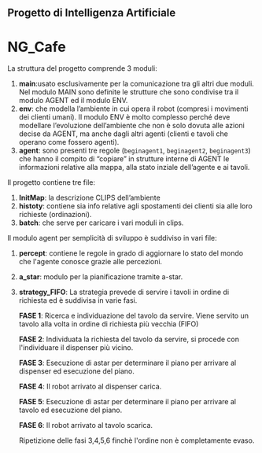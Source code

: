Progetto di Intelligenza Artificiale
---
NG_Cafe
=======

La struttura del progetto comprende 3 moduli: 


1. **main**:usato esclusivamente per la comunicazione tra gli altri due moduli. Nel  modulo MAIN  sono definite le strutture che sono condivise tra il modulo AGENT ed il modulo ENV. 
2. **env**: che modella l’ambiente in cui opera il robot (compresi i movimenti dei clienti umani). Il modulo ENV è molto complesso perché deve modellare l’evoluzione dell’ambiente che non è solo dovuta alle azioni decise da AGENT, ma anche dagli altri agenti (clienti e tavoli che operano come fossero agenti). 
3. **agent**: sono presenti tre regole (`beginagent1`, `beginagent2`, `beginagent3`) che hanno il compito di “copiare” in strutture interne di AGENT le informazioni relative alla mappa, alla stato inziale dell’agente e ai tavoli.


Il progetto contiene tre file:

1. **InitMap**: la descrizione CLIPS dell’ambiente 
2. **histoty**: contiene sia  info relative  agli spostamenti dei clienti sia alle loro richieste (ordinazioni). 
3. **batch**: che serve per caricare i vari moduli in clips.

Il modulo agent per semplicità di sviluppo è suddiviso in vari file:

1. **percept**: contiene le regole in grado di aggiornare lo stato del mondo che l'agente conosce grazie alle percezioni.
2. **a_star**: modulo per la pianificazione tramite a-star.
3. **strategy_FIFO**: La strategia prevede di servire i tavoli in ordine di richiesta ed è suddivisa in varie fasi.

	**FASE 1**: Ricerca e individuazione del tavolo da servire. Viene servito un tavolo alla volta in ordine di richiesta più vecchia (FIFO)
	
	**FASE 2**: Individuata la richiesta del tavolo da servire, si procede con l'individuare il dispenser più vicino.

	**FASE 3**: Esecuzione di astar per determinare il piano per arrivare al dispenser ed esecuzione del piano.

	**FASE 4**: Il robot arrivato al dispenser carica.

	**FASE 5**: Esecuzione di astar per determinare il piano per arrivare al tavolo ed esecuzione del piano.

    **FASE 6**: Il robot arrivato al tavolo scarica.

	Ripetizione delle fasi 3,4,5,6 finchè l'ordine non è completamente evaso.
	

 
